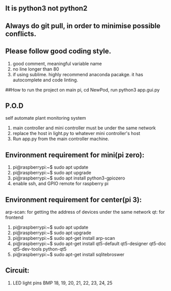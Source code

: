 ## It is python3 not python2
## Always do git pull, in order to minimise possible conflicts.
## Please follow good coding style. 
1. good comment, meaningful variable name
2. no line longer than 80
3. if using sublime. highly recommend anaconda pacakge. 
   it has autocomplete and code linting.



##How to run the project
on main pi, cd NewPod, run python3 app.gui.py



## P.O.D
self automate plant monitoring system

1. main controller and mini controller must be under the same network
2. replace the host in light.py to whatever mini controller's host
3. Run app.py from the main controller machine. 


## Environment requirement for mini(pi zero):
1. pi@raspberrypi:~$ sudo apt update
2. pi@raspberrypi:~$ sudo apt upgrade
3. pi@raspberrypi:~$ sudo apt install python3-gpiozero
4. enable ssh, and GPIO remote for raspberry pi


## Environment requirement for center(pi 3):
arp-scan: for getting the address of devices under the same network
qt: for frontend


1. pi@raspberrypi:~$ sudo apt update
2. pi@raspberrypi:~$ sudo apt upgrade
3. pi@raspberrypi:~$ sudo apt-get install arp-scan
4. pi@raspberrypi:~$ sudo apt-get install qt5-default qt5-designer qt5-doc qt5-dev-tools python-qt5
5. pi@raspberrypi:~$ sudo apt-get install sqlitebroswer


## Circuit:
1. LED light pins  BMP 18, 19, 20, 21, 22, 23, 24, 25